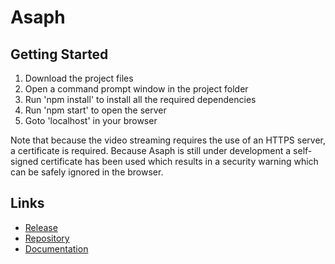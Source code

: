 # Asaph

## Getting Started
1. Download the project files
2. Open a command prompt window in the project folder
3. Run 'npm install' to install all the required dependencies
4. Run 'npm start' to open the server
5. Goto 'localhost' in your browser

Note that because the video streaming requires the use of an HTTPS server, a certificate is required. Because Asaph is still under development a self-signed certificate has been used which results in a security warning which can be safely ignored in the browser.

## Links
* [Release](https://danielmsorensen.com:5000/)
* [Repository](https://github.com/danielmsorensen/Asaph.git)
* [Documentation](https://danielmsorensen.github.io/Asaph/public/doc/index.html)
